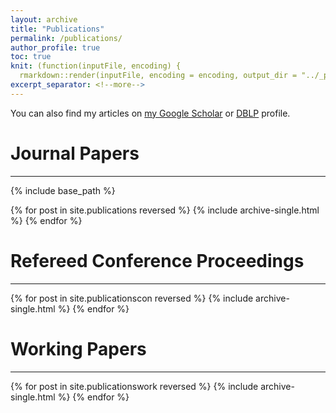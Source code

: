 ```yaml
---
layout: archive
title: "Publications"
permalink: /publications/
author_profile: true
toc: true
knit: (function(inputFile, encoding) {
  rmarkdown::render(inputFile, encoding = encoding, output_dir = "../_publications") })
excerpt_separator: <!--more-->
---
```


You can also find my articles on <a href="https://scholar.google.com/citations?user=f9KXxU0AAAAJ" target="_blank">my Google Scholar</a> or <a href="https://dblp.org/pid/129/8960.html" target="_blank">DBLP</a> profile.
 
# Journal Papers
------
{% include base_path %}

{% for post in site.publications reversed %}
  {% include archive-single.html %}
{% endfor %}


# Refereed Conference Proceedings
------
{% for post in site.publicationscon reversed %}
  {% include archive-single.html %}
{% endfor %}

# Working Papers
------
{% for post in site.publicationswork reversed %}
  {% include archive-single.html %}
{% endfor %}
